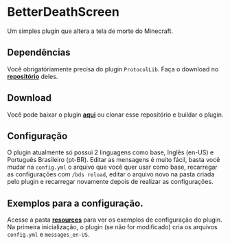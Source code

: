 # BetterDeathScreen
Um simples plugin que altera a tela de morte do Minecraft.
## Dependências
Você obrigatóriamente precisa do plugin `ProtocolLib`. Faça o download no [**repositório**](https://github.com/dmulloy2/ProtocolLib/releases) deles.
## Download
Você pode baixar o plugin [**aqui**](https://github.com/VictorTedesco/BetterDeathScreen/releases) ou clonar esse repositório e buildar o plugin.
## Configuração
O plugin atualmente só possui 2 linguagens como base, Inglês (en-US) e Português Brasileiro (pt-BR). Editar as mensagens é muito fácil,
basta você mudar na `config.yml` o arquivo que você quer usar como base, recarregar as configurações com `/bds reload`, editar o arquivo novo na pasta criada pelo plugin e recarregar novamente depois de realizar as configurações.
## Exemplos para a configuração.
Acesse a pasta [**resources**](https://github.com/VictorTedesco/BetterDeathScreen/tree/master/src/main/resources) para ver os exemplos de configuração do plugin. Na primeira inicialização, o plugin (se não for modificado) cria os arquivos `config.yml` e `messages_en-US`.
